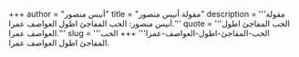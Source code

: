 +++
author = "أنيس منصور"
title = "مقولة أنيس منصور"
description = '''مقولة أنيس منصور: الحب المفاجئ اطول العواصف عمرا.'''
quote = '''الحب المفاجئ اطول العواصف عمرا.'''
slug = '''الحب-المفاجئ-اطول-العواصف-عمرا'''
+++
الحب المفاجئ اطول العواصف عمرا.
